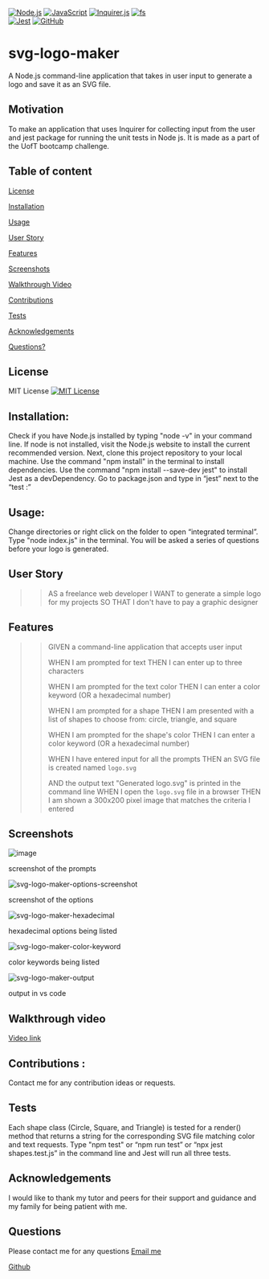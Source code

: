 [![Node.js](https://img.shields.io/badge/Node.js-18.16.1-brightgreen.svg)](https://nodejs.org/)
[![JavaScript](https://img.shields.io/badge/JavaScript-ES6-yellow.svg)](https://www.ecma-international.org/ecma-262/)
[![Inquirer.js](https://img.shields.io/badge/Inquirer.js-8.2.4-blue.svg)](https://www.npmjs.com/package/inquirer)
[![fs](https://img.shields.io/badge/fs-Node.js-yellowgreen.svg)](https://nodejs.org/api/fs.html)	
[![Jest](https://img.shields.io/badge/Jest-29.5.0-red.svg)](https://jestjs.io/)
[![GitHub](https://img.shields.io/badge/GitHub-SwathiVinod19-black.svg?logo=github)](https://github.com/Swathivinod19)

# svg-logo-maker
A Node.js command-line application that takes in user input to generate a logo and save it as an SVG file.

## Motivation
To make an application that uses Inquirer for collecting input from the user and jest package for running the unit tests in Node js. It is made as a part of the UofT bootcamp challenge. 

## Table of content 
[License](#License)

[Installation](#Installation)

[Usage](#Usage)

[User Story](#User-story)

[Features](#Features)

[Screenshots](#Screenshots)

[Walkthrough Video](#Walkthrough-video)

[Contributions](#Contributions)

[Tests](#Tests)

[Acknowledgements](#Acknowledgements)

[Questions?](#Questions)

## License 
MIT License
[![MIT License](https://img.shields.io/badge/License-MIT-blue.svg)](https://opensource.org/licenses/MIT)

## Installation:
Check if you have Node.js installed by typing "node -v" in your command line. 
If node is not installed, visit the Node.js website to install the current recommended version. 
Next, clone this project repository to your local machine. 
Use the command "npm install" in the terminal to install dependencies. 
Use the command "npm install --save-dev jest" to install Jest as a devDependency. 
Go to package.json and type in “jest” next to the “test :”

## Usage:
Change directories or right click on the folder to open “integrated terminal”. 
Type "node index.js" in the terminal. You will be asked a series of questions before your logo is generated. 

## User Story
>>
>>AS a freelance web developer
>>I WANT to generate a simple logo for my projects
>>SO THAT I don't have to pay a graphic designer
>>

## Features
>>
>>GIVEN a command-line application that accepts user input
>>
>>WHEN I am prompted for text
>>THEN I can enter up to three characters
>>
>>
>>WHEN I am prompted for the text color
>>THEN I can enter a color keyword (OR a hexadecimal number)
>>
>>
>>WHEN I am prompted for a shape
>>THEN I am presented with a list of shapes to choose from: circle, triangle, and square
>>
>>
>>WHEN I am prompted for the shape's color
>>THEN I can enter a color keyword (OR a hexadecimal number)
>>
>>
>>WHEN I have entered input for all the prompts
>>THEN an SVG file is created named `logo.svg`
>>
>>
>>AND the output text "Generated logo.svg" is printed in the command line
>>WHEN I open the `logo.svg` file in a browser
>>THEN I am shown a 300x200 pixel image that matches the criteria I entered
>>

## Screenshots
![image](https://github.com/SwathiVinod19/svg-logo-maker/assets/129353324/4d12ee66-307e-4636-8063-8af9033326bf)

screenshot of the prompts

![svg-logo-maker-options-screenshot](https://github.com/SwathiVinod19/svg-logo-maker/assets/129353324/ae12335b-313e-4e62-b0f6-8b8a5b8ffcd9)

screenshot of the options

![svg-logo-maker-hexadecimal](https://github.com/SwathiVinod19/svg-logo-maker/assets/129353324/2371b7cf-e9eb-42c6-9fca-84ea0a9e5690)

hexadecimal options being listed

![svg-logo-maker-color-keyword](https://github.com/SwathiVinod19/svg-logo-maker/assets/129353324/5da2b3da-c96f-4839-98b0-c0e6e3f6814e)

color keywords being listed

![svg-logo-maker-output](https://github.com/SwathiVinod19/svg-logo-maker/assets/129353324/41cf119f-51ab-4d77-9e3b-b0bd84707865)

output in vs code


## Walkthrough video
[Video link](https://drive.google.com/file/d/191nIyWMRgcs6TjybrB-m_Qb_D0VBnedw/view)

## Contributions :
 Contact me for any contribution ideas or requests.

## Tests
Each shape class (Circle, Square, and Triangle) is tested for a render() method that returns a string for the corresponding SVG file matching color and text requests. 
Type "npm test" or “npm run test” or “npx jest shapes.test.js” in the command line and Jest will run all three tests.

## Acknowledgements
I would like to thank my tutor and peers for their support and guidance and my family for being patient with me.

## Questions
Please contact me for any questions
[Email me](swathi.vinod@gmail.com)

[Github](https://github.com/SwathiVinod19)







